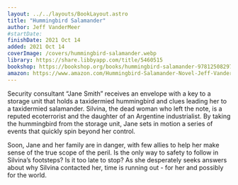 ```yaml
---
layout: ../../layouts/BookLayout.astro
title: "Hummingbird Salamander"
author: Jeff VanderMeer
#startDate:
finishDate: 2021 Oct 14
added: 2021 Oct 14
coverImage: /covers/hummingbird-salamander.webp
library: https://share.libbyapp.com/title/5460515
bookshop: https://bookshop.org/books/hummingbird-salamander-9781250829771/9781250829771
amazon: https://www.amazon.com/Hummingbird-Salamander-Novel-Jeff-VanderMeer/dp/
---
```


Security consultant “Jane Smith” receives an envelope with a key to a storage unit that holds a taxidermied hummingbird and clues leading her to a taxidermied salamander. Silvina, the dead woman who left the note, is a reputed ecoterrorist and the daughter of an Argentine industrialist. By taking the hummingbird from the storage unit, Jane sets in motion a series of events that quickly spin beyond her control.

Soon, Jane and her family are in danger, with few allies to help her make sense of the true scope of the peril. Is the only way to safety to follow in Silvina’s footsteps? Is it too late to stop? As she desperately seeks answers about why Silvina contacted her, time is running out - for her and possibly for the world.

<!-- ### Notes & Highlights -->

